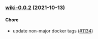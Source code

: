 
<a name="wiki-0.0.2"></a>
### [wiki-0.0.2](https://github.com/truecharts/apps/compare/wiki-0.0.1...wiki-0.0.2) (2021-10-13)

#### Chore

* update non-major docker tags ([#1134](https://github.com/truecharts/apps/issues/1134))
